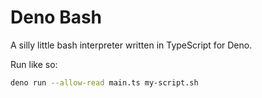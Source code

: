 # Deno Bash

A silly little bash interpreter written in TypeScript for Deno.

Run like so:

```bash
deno run --allow-read main.ts my-script.sh
```
